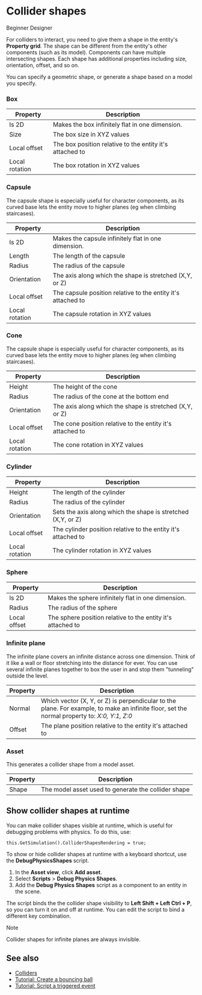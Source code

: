 # Collider shapes

<span class="label label-doc-level">Beginner</span>
<span class="label label-doc-audience">Designer</span>

For colliders to interact, you need to give them a shape in the entity's **Property grid**. The shape can be different from the entity's other components (such as its model). Components can have multiple intersecting shapes. Each shape has additional properties including size, orientation, offset, and so on.

You can specify a geometric shape, or generate a shape based on a model you specify.

### Box

| Property       | Description |
| -------------- |-------------| 
| Is 2D | Makes the box infinitely flat in one dimension. |
| Size    | The box size in XYZ values |
| Local offset     | The box position relative to the entity it's attached to|
| Local rotation      | The box rotation in XYZ values|

### Capsule

The capsule shape is especially useful for character components, as its curved base lets the entity move to higher planes (eg when climbing staircases).

| Property       | Description |
| -------------- |-------------| 
| Is 2D | Makes the capsule infinitely flat in one dimension.|
| Length | The length of the capsule|
| Radius | The radius of the capsule|
| Orientation | The axis along which the shape is stretched (X,Y, or Z)|
| Local offset     | The capsule position relative to the entity it's attached to|
| Local rotation      | The capsule rotation in XYZ values|

### Cone

The capsule shape is especially useful for character components, as its curved base lets the entity move to higher planes (eg when climbing staircases).

| Property       | Description |
| -------------- |-------------| 
| Height | The height of the cone|
| Radius | The radius of the cone at the bottom end|
| Orientation | The axis along which the shape is stretched (X,Y, or Z)|
| Local offset     | The cone position relative to the entity it's attached to|
| Local rotation      | The cone rotation in XYZ values|

### Cylinder

| Property       | Description |
| -------------- |-------------| 
| Height | The length of the cylinder|
| Radius | The radius of the cylinder|
| Orientation | Sets the axis along which the shape is stretched (X,Y, or Z)|
| Local offset     | The cylinder position relative to the entity it's attached to|
| Local rotation      | The cylinder  rotation in XYZ values|

### Sphere

| Property       | Description |
| -------------- |-------------| 
| Is 2D | Makes the sphere infinitely flat in one dimension. |
| Radius | The radius of the sphere|
| Local offset     | The sphere position relative to the entity it's attached to|

### Infinite plane

The infinite plane covers an infinite distance across one dimension. Think of it like a wall or floor stretching into the distance for ever. You can use several infinite planes together to box the user in and stop them "tunneling" outside the level.

| Property       | Description |
| -------------- |-------------| 
| Normal  | Which vector (X, Y, or Z) is perpendicular to the plane. For example, to make an infinite floor, set the normal property to: _X:0, Y:1, Z:0_ |
| Offset     | The plane position relative to the entity it's attached to|

### Asset

This generates a collider shape from a model asset.

| Property       | Description |
| -------------- |-------------| 
| Shape | The model asset used to generate the collider shape

## Show collider shapes at runtime
You can make collider shapes visible at runtime, which is useful for debugging problems with physics. To do this, use:

``
this.GetSimulation().ColliderShapesRendering = true;
``

To show or hide collider shapes at runtime with a keyboard shortcut, use the **DebugPhysicsShapes** script.

1. In the **Asset view**, click **Add asset**.
2. Select **Scripts** > **Debug Physics Shapes**.
3. Add the **Debug Physics Shapes** script as a component to an entity in the scene.

The script binds the the collider shape visibility to **Left Shift + Left Ctrl + P**, so you can turn it on and off at runtime. You can edit the script to bind a different key combination.

> [!Note]
> Collider shapes for infinite planes are always invisible.

## See also
* [Colliders](index.md)
* [Tutorial: Create a bouncing ball](../tutorials/create-a-bouncing-ball.md)
* [Tutorial: Script a triggered event](../tutorials/script-a-triggered-event.md)